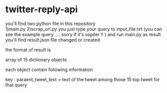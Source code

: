 # twitter-reply-api
you'll  find  two  python  file  in  this  repository  
1)main.py 
2)scrap_url.py
you  just  type  your  query  to  input_file.txt (you  can  see  the  example  query  ....  sorry  if  it's  sopiler !! )
and  run main.py 
as  result  you'll  find  result.json  file  changed  or  created  


the  format  of  result  is

array  of  15  dictionary  objects  

each  object contain following  information 

key : paraent_tweet_text = text  of  the  tweet  among  those  15  top  tweet  for  that  query  
